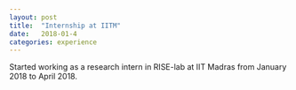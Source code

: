 ```yaml
---
layout: post
title:  "Internship at IITM"
date:   2018-01-4
categories: experience
---
```


Started working as a research intern in RISE-lab at IIT Madras from January 2018 to April 2018.
